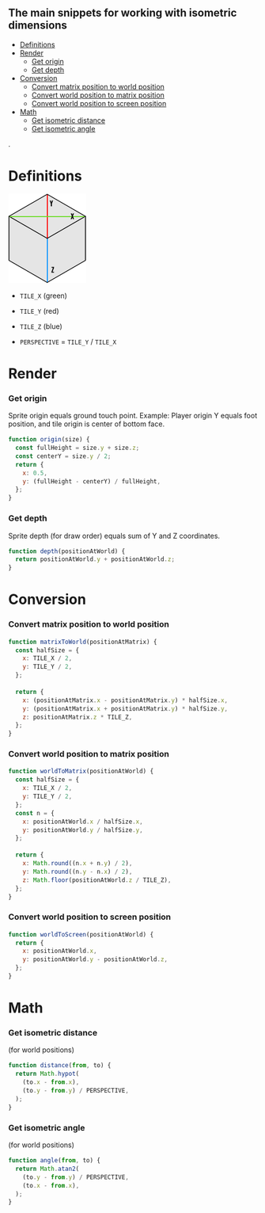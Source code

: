## The main snippets for working with isometric dimensions

* [Definitions](https://github.com/neki-dev/isometric-snippets?tab=readme-ov-file#definitions)
* [Render](https://github.com/neki-dev/isometric-snippets?tab=readme-ov-file#render)
  * [Get origin](https://github.com/neki-dev/isometric-snippets?tab=readme-ov-file#get-origin)
  * [Get depth](https://github.com/neki-dev/isometric-snippets?tab=readme-ov-file#get-depth)
* [Conversion](https://github.com/neki-dev/isometric-snippets?tab=readme-ov-file#conversion)
  * [Convert matrix position to world position](https://github.com/neki-dev/isometric-snippets?tab=readme-ov-file#convert-matrix-position-to-world-position)
  * [Convert world position to matrix position](https://github.com/neki-dev/isometric-snippets?tab=readme-ov-file#convert-world-position-to-matrix-position)
  * [Convert world position to screen position](https://github.com/neki-dev/isometric-snippets?tab=readme-ov-file#convert-world-position-to-screen-position)
* [Math](https://github.com/neki-dev/isometric-snippets?tab=readme-ov-file#math)
  * [Get isometric distance](https://github.com/neki-dev/isometric-snippets?tab=readme-ov-file#get-isometric-distance)
  * [Get isometric angle](https://github.com/neki-dev/isometric-snippets?tab=readme-ov-file#get-isometric-angle)

.

# Definitions

![Cube](./cube.png)

* `TILE_X` (green)
* `TILE_Y` (red)
* `TILE_Z` (blue)

* `PERSPECTIVE` = `TILE_Y` / `TILE_X`

# Render

### Get origin
Sprite origin equals ground touch point.
Example: Player origin Y equals foot position, and tile origin is center of bottom face.
```js
function origin(size) {
  const fullHeight = size.y + size.z;
  const centerY = size.y / 2;
  return {
    x: 0.5,
    y: (fullHeight - centerY) / fullHeight,
  };
}
```

### Get depth
Sprite depth (for draw order) equals sum of Y and Z coordinates.
```js
function depth(positionAtWorld) {
  return positionAtWorld.y + positionAtWorld.z;
}
```

# Conversion

### Convert matrix position to world position
```js
function matrixToWorld(positionAtMatrix) {
  const halfSize = {
    x: TILE_X / 2,
    y: TILE_Y / 2,
  };

  return {
    x: (positionAtMatrix.x - positionAtMatrix.y) * halfSize.x,
    y: (positionAtMatrix.x + positionAtMatrix.y) * halfSize.y,
    z: positionAtMatrix.z * TILE_Z,
  };
}
```

### Convert world position to matrix position
```js
function worldToMatrix(positionAtWorld) {
  const halfSize = {
    x: TILE_X / 2,
    y: TILE_Y / 2,
  };
  const n = {
    x: positionAtWorld.x / halfSize.x,
    y: positionAtWorld.y / halfSize.y,
  };

  return {
    x: Math.round((n.x + n.y) / 2),
    y: Math.round((n.y - n.x) / 2),
    z: Math.floor(positionAtWorld.z / TILE_Z),
  };
}
```

### Convert world position to screen position
```js
function worldToScreen(positionAtWorld) {
  return {
    x: positionAtWorld.x,
    y: positionAtWorld.y - positionAtWorld.z,
  };
}
```

# Math

### Get isometric distance 
(for world positions)
```js
function distance(from, to) {
  return Math.hypot(
    (to.x - from.x),
    (to.y - from.y) / PERSPECTIVE,
  );
}
```

### Get isometric angle 
(for world positions)
```js
function angle(from, to) {
  return Math.atan2(
    (to.y - from.y) / PERSPECTIVE,
    (to.x - from.x),
  );
}
```
